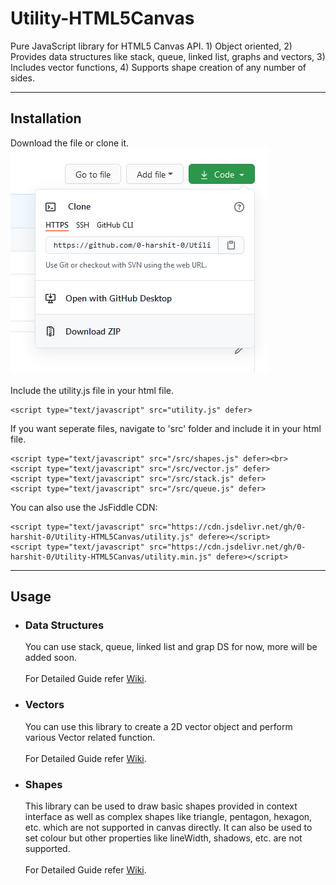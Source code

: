 <h1>Utility-HTML5Canvas</h1>
<p>
	Pure JavaScript library for HTML5 Canvas API.
	1) Object oriented,
	2) Provides data structures like stack, queue, linked list, graphs and vectors,
	3) Includes vector functions,
	4) Supports shape creation of any number of sides.
</p>
<hr>
<h2>
	Installation
</h2>
<p>
	Download the file or clone it.<br>
	<img src='./res/download.png'><br><br>
	Include the utility.js file in your html file.
	
	<script type="text/javascript" src="utility.js" defer>
</p>
<p>
	If you want seperate files, navigate to 'src' folder and include it in your html file.
	
	<script type="text/javascript" src="/src/shapes.js" defer><br>
	<script type="text/javascript" src="/src/vector.js" defer>
	<script type="text/javascript" src="/src/stack.js" defer>
	<script type="text/javascript" src="/src/queue.js" defer>
</p>
<p>
	You can also use the JsFiddle CDN:
	
	<script type="text/javascript" src="https://cdn.jsdelivr.net/gh/0-harshit-0/Utility-HTML5Canvas/utility.js" defere></script>
	<script type="text/javascript" src="https://cdn.jsdelivr.net/gh/0-harshit-0/Utility-HTML5Canvas/utility.min.js" defere></script>
</p>
<hr>
<h2>
	Usage
</h2>
<ul>
	<li><h3>Data Structures</h3></li>
	<p>
		You can use stack, queue, linked list and grap DS for now, more will be added soon.<br><br>
		For Detailed Guide refer <a href='https://github.com/0-harshit-0/Utility-HTML5Canvas/wiki'>Wiki</a>.
	</p>
	<li><h3>Vectors</h3></li>
	<p>
		You can use this library to create a 2D vector object and perform various Vector related function.<br><br>
		For Detailed Guide refer <a href='https://github.com/0-harshit-0/Utility-HTML5Canvas/wiki'>Wiki</a>.
	</p>
	<li><h3>Shapes</h3></li>
	<p>
		This library can be used to draw basic shapes provided in context interface as well as complex shapes like triangle, pentagon, hexagon, etc. which are not supported in canvas directly. It can also be used to set colour but other properties like lineWidth, shadows, etc. are not supported. <br><br>
		For Detailed Guide refer <a href=https://github.com/0-harshit-0/Utility-HTML5Canvas/wiki>Wiki</a>.
	</p>
</ul>
